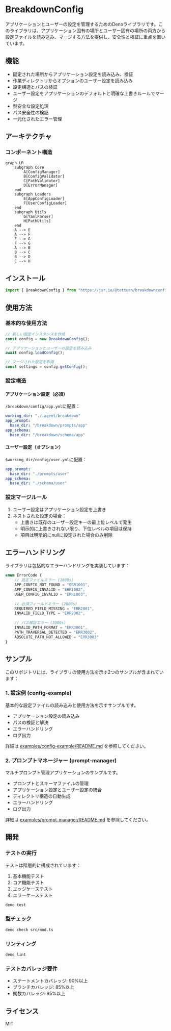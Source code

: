 # BreakdownConfig

アプリケーションとユーザーの設定を管理するためのDenoライブラリです。このライブラリは、アプリケーション固有の場所とユーザー固有の場所の両方から設定ファイルを読み込み、マージする方法を提供し、安全性と検証に重点を置いています。

## 機能

- 固定された場所からアプリケーション設定を読み込み、検証
- 作業ディレクトリからオプションのユーザー設定を読み込み
- 設定構造とパスの検証
- ユーザー設定をアプリケーションのデフォルトと明確な上書きルールでマージ
- 型安全な設定処理
- パス安全性の検証
- 一元化されたエラー管理

## アーキテクチャ

### コンポーネント構造
```mermaid
graph LR
    subgraph Core
        A[ConfigManager]
        B[ConfigValidator]
        C[PathValidator]
        D[ErrorManager]
    end
    subgraph Loaders
        E[AppConfigLoader]
        F[UserConfigLoader]
    end
    subgraph Utils
        G[YamlParser]
        H[PathUtils]
    end
    A --> E
    A --> F
    E --> G
    F --> G
    A --> B
    B --> C
    B --> D
    C --> H
```

## インストール

```typescript
import { BreakdownConfig } from "https://jsr.io/@tettuan/breakdownconfig";
```

## 使用方法

### 基本的な使用方法
```typescript
// 新しい設定インスタンスを作成
const config = new BreakdownConfig();

// アプリケーションとユーザーの設定を読み込み
await config.loadConfig();

// マージされた設定を取得
const settings = config.getConfig();
```

### 設定構造

#### アプリケーション設定（必須）
`/breakdown/config/app.yml`に配置：

```yaml
working_dir: "./.agent/breakdown"
app_prompt:
  base_dir: "/breakdown/prompts/app"
app_schema:
  base_dir: "/breakdown/schema/app"
```

#### ユーザー設定（オプション）
`$working_dir/config/user.yml`に配置：

```yaml
app_prompt:
  base_dir: "./prompts/user"
app_schema:
  base_dir: "./schema/user"
```

### 設定マージルール

1. ユーザー設定はアプリケーション設定を上書き
2. ネストされた設定の場合：
   - 上書きは既存のユーザー設定キーの最上位レベルで発生
   - 明示的に上書きされない限り、下位レベルの項目は保持
   - 項目は明示的にnullに設定された場合のみ削除

## エラーハンドリング

ライブラリは包括的なエラーハンドリングを実装しています：

```typescript
enum ErrorCode {
    // 設定ファイルエラー (1000s)
    APP_CONFIG_NOT_FOUND = "ERR1001",
    APP_CONFIG_INVALID = "ERR1002",
    USER_CONFIG_INVALID = "ERR1003",
    
    // 必須フィールドエラー (2000s)
    REQUIRED_FIELD_MISSING = "ERR2001",
    INVALID_FIELD_TYPE = "ERR2002",
    
    // パス検証エラー (3000s)
    INVALID_PATH_FORMAT = "ERR3001",
    PATH_TRAVERSAL_DETECTED = "ERR3002",
    ABSOLUTE_PATH_NOT_ALLOWED = "ERR3003"
}
```

## サンプル

このリポジトリには、ライブラリの使用方法を示す2つのサンプルが含まれています：

### 1. 設定例 (config-example)
基本的な設定ファイルの読み込みと使用方法を示すサンプルです。
- アプリケーション設定の読み込み
- パスの検証と解決
- エラーハンドリング
- ログ出力

詳細は [examples/config-example/README.md](./examples/config-example/README.md) を参照してください。

### 2. プロンプトマネージャー (prompt-manager)
マルチプロンプト管理アプリケーションのサンプルです。
- プロンプトとスキーマファイルの管理
- アプリケーション設定とユーザー設定の統合
- ディレクトリ構造の自動生成
- エラーハンドリング
- ログ出力

詳細は [examples/prompt-manager/README.md](./examples/prompt-manager/README.md) を参照してください。

## 開発

### テストの実行

テストは階層的に構成されています：
1. 基本機能テスト
2. コア機能テスト
3. エッジケーステスト
4. エラーケーステスト

```bash
deno test
```

### 型チェック

```bash
deno check src/mod.ts
```

### リンティング

```bash
deno lint
```

### テストカバレッジ要件
- ステートメントカバレッジ: 90%以上
- ブランチカバレッジ: 85%以上
- 関数カバレッジ: 95%以上

## ライセンス

MIT 